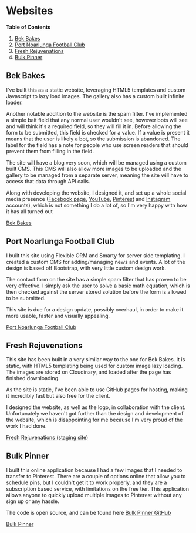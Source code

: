 # Websites

**Table of Contents**
1. [Bek Bakes](https://github.com/lukedenton/portfolio/tree/master/websites#bek-bakes)
2. [Port Noarlunga Football Club](https://github.com/lukedenton/portfolio/tree/master/websites#port-noarlunga-football-club)
3. [Fresh Rejuvenations](https://github.com/lukedenton/portfolio/tree/master/websites#fresh-rejuvenations)
4. [Bulk Pinner](https://github.com/lukedenton/portfolio/tree/master/websites#bulk-pinner)
 
## Bek Bakes

I've built this as a static website, leveraging HTML5 templates and custom Javascript to lazy load images. The gallery
also has a custom built infinite loader.

Another notable addition to the website is the spam filter. I've implemented a simple bait field that any normal user
wouldn't see, however bots will see and will think it's a required field, so they will fill it in. Before allowing the
form to be submitted, this field is checked for a value. If a value is present it means that the user is likely a bot, so the
submission is abandoned. The label for the field has a note for people who use screen readers that should prevent them
from filling in the field.

The site will have a blog very soon, which will be managed using a custom built CMS. This CMS will also allow more images
to be uploaded and the gallery to be managed from a separate server, meaning the site will have to access that data through
API calls.

Along with developing the website, I designed it, and set up a whole social media presence ([Facebook page](https://www.facebook.com/BekBakesSA),
[YouTube](https://www.youtube.com/channel/UCfDWd_I72C86Kk50TIjoH8g), [Pinterest](https://au.pinterest.com/bekbakes/)
and [Instagram](https://www.instagram.com/bek_bakes/) accounts), which is not something I do a lot of, so I'm very happy
with how it has all turned out

[Bek Bakes](http://www.bekbakes.com)

## Port Noarlunga Football Club

I built this site using Flexible ORM and Smarty for server side templating. I created a custom CMS for adding/managing news and
events. A lot of the design is based off Bootstrap, with very little custom design work.

The contact form on the site has a simple spam filter that has proven to be very effective. I simply ask the user to solve
a basic math equation, which is then checked against the server stored solution before the form is allowed to be submitted.

This site is due for a design update, possibly overhaul, in order to make it more usable, faster and visually appealing.

[Port Noarlunga Football Club](http://www.pnfc.org.au)

## Fresh Rejuvenations

This site has been built in a very similar way to the one for Bek Bakes. It is static, with HTML5 templating being used
for custom image lazy loading. The images are stored on Cloudinary, and loaded after the page has finished downloading.

As the site is static, I've been able to use GitHub pages for hosting, making it incredibly fast but also free for the client.

I designed the website, as well as the logo, in collaboration with the client. Unfortunately we haven't got further than
the design and development of the website, which is disappointing for me because I'm very proud of the work I had done.

[Fresh Rejuvenations (staging site)](http://freshrejuvenations.github.io/site/)

## Bulk Pinner

I built this online application because I had a few images that I needed to transfer to Pinterest. There are a couple of options online that allow you to schedule pins, but I couldn't get it to work properly, and they are a subscription based service, with limitations on the free tier. This application allows anyone to quickly upload multiple images to Pinterest without any sign up or any hassle.

The code is open source, and can be found here [Bulk Pinner GitHub](https://github.com/bulkpinner/bulkpinner)

[Bulk Pinner](https://bulkpinner.github.io/site/)
